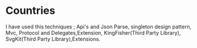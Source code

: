 # Countries
I have used this techniques ; Api's and Json Parse, singleton design pattern, Mvc, Protocol and Delegates,Extension, KingFisher(Third Party Library), SvgKit(Third Party Library),Extensions.
